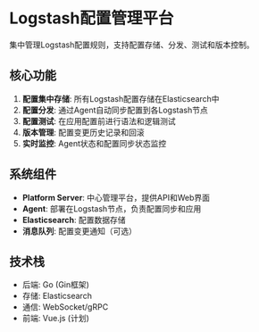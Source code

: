 # Logstash配置管理平台

集中管理Logstash配置规则，支持配置存储、分发、测试和版本控制。

## 核心功能

1. **配置集中存储**: 所有Logstash配置存储在Elasticsearch中
2. **配置分发**: 通过Agent自动同步配置到各Logstash节点
3. **配置测试**: 在应用配置前进行语法和逻辑测试
4. **版本管理**: 配置变更历史记录和回滚
5. **实时监控**: Agent状态和配置同步状态监控

## 系统组件

- **Platform Server**: 中心管理平台，提供API和Web界面
- **Agent**: 部署在Logstash节点，负责配置同步和应用
- **Elasticsearch**: 配置数据存储
- **消息队列**: 配置变更通知（可选）

## 技术栈

- 后端: Go (Gin框架)
- 存储: Elasticsearch
- 通信: WebSocket/gRPC
- 前端: Vue.js (计划)